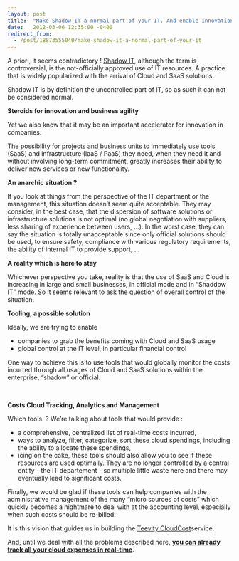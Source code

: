 ```yaml
---
layout: post
title:  "Make Shadow IT a normal part of your IT. And enable innovation without loosing control."
date:   2012-03-06 12:35:00 -0400
redirect_from:
  - /post/18873555040/make-shadow-it-a-normal-part-of-your-it
---
```

<p>A priori, it seems contradictory ! <a href="http://en.wikipedia.org/wiki/Shadow_IT" title="Wikipedia definition of Shadow IT" target="_blank">Shadow IT</a>, although the term is controversial, is the not-officially approved use of IT resources. A practice that is widely popularized with the arrival of Cloud and SaaS solutions.</p>
<p>Shadow IT is by definition the uncontrolled part of IT, so as such it can not be considered normal.</p>
<p><strong>Steroids for innovation and business agility</strong></p>
<p>Yet we also know that it may be an important accelerator for innovation in companies.</p>
<p>The possibility for projects and business units to immediately use tools (SaaS) and infrastructure (IaaS / PaaS) they need, when they need it and without involving long-term commitment, greatly increases their ability to deliver new services or new functionality.</p>
<p><strong>An anarchic situation ?</strong></p>
<p>If you look at things from the perspective of the IT department or the management, this situation doesn&rsquo;t seem quite acceptable. They may consider, in the best case, that the dispersion of software solutions or infrastructure solutions is not optimal (no global negotiation with suppliers, less sharing of experience between users, &hellip;). In the worst case, they can say the situation is totally unacceptable since only official solutions should be used, to ensure safety, compliance with various regulatory requirements, the ability of internal IT to provide support, &hellip;</p>
<p><strong>A reality which is here to stay</strong></p>
<p>Whichever perspective you take, reality is that the use of SaaS and Cloud is increasing in large and small businesses, in official mode and in &ldquo;Shaddow IT&rdquo; mode. So it seems relevant to ask the question of overall control of the situation.</p>
<p><strong>Tooling, a possible solution</strong></p>
<p>Ideally, we are trying to enable</p>
<ul><li>companies to grab the benefits coming with Cloud and SaaS usage</li>
<li>global control at the IT level, in particular financial control</li>
</ul><p>One way to achieve this is to use tools that would globally monitor the costs incurred through all usages of Cloud and SaaS solutions within the enterprise, &ldquo;shadow&rdquo; or official.</p>
<p><strong><br/></strong></p>
<p><strong>Costs Cloud Tracking, Analytics and Management</strong></p>
<p>Which tools  ? We&rsquo;re talking about tools that would provide :</p>
<ul><li>a comprehensive, centralized list of real-time costs incurred,</li>
<li>ways to analyze, filter, categorize, sort these cloud spendings, including the ability to allocate these spendings,</li>
<li>icing on the cake, these tools should also allow you to see if these resources are used optimally. They are no longer controlled by a central entity - the IT departement - so multiple little waste here and there may eventually lead to significant costs.</li>
</ul><p>Finally, we would be glad if these tools can help companies with the administrative management of the many &ldquo;micro sources of costs&rdquo; which quickly becomes a nightmare to deal with at the accounting level, especially when such costs should be re-billed.</p>
<p>It is this vision that guides us in building the <a href="http://cloudcost.teevity.com" title="Cloud Costs tracking, analytics and management" target="_blank">Teevity CloudCost</a>service.</p>
<p>And, until we deal with all the problems described here, <strong><a href="http://cloudcost.teevity.com" title="Cloud Costs tracking, analytics and management" target="_blank">you can already track all your cloud expenses in real-time</a></strong>.</p>